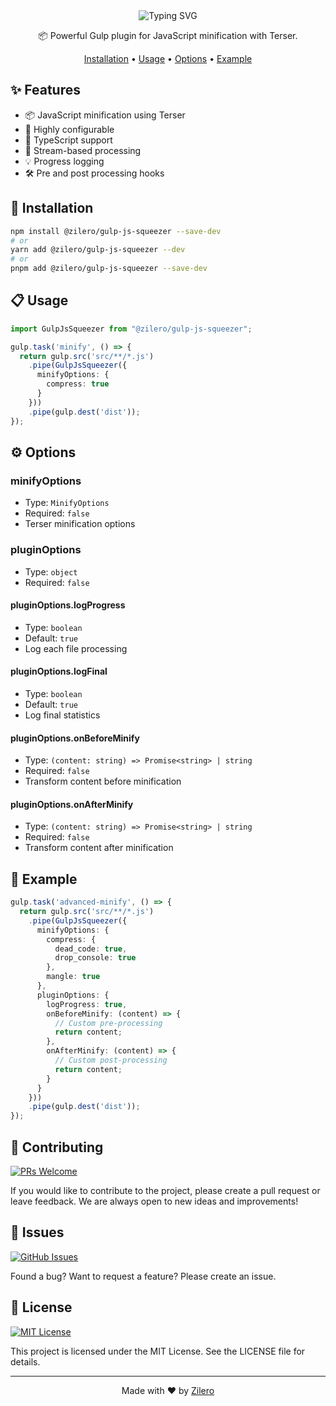 <div align="center">

<img src="https://readme-typing-svg.demolab.com?font=Montserrat&weight=700&size=35&duration=3000&pause=1000&color=CF4647&background=45FF0000&center=true&vCenter=true&width=600&height=70&lines=Gulp+JS+Squeezer;Powerful+%26+Flexible;Smart+JS+Minification" alt="Typing SVG" />

📦 Powerful Gulp plugin for JavaScript minification with Terser.

[Installation](#installation) •
[Usage](#usage) •
[Options](#options) •
[Example](#example)

</div>

## ✨ Features

- 📦 JavaScript minification using Terser
- 🔧 Highly configurable
- 📝 TypeScript support
- 🚀 Stream-based processing
- 💡 Progress logging
- 🛠️ Pre and post processing hooks

## 🚀 Installation

```bash
npm install @zilero/gulp-js-squeezer --save-dev
# or
yarn add @zilero/gulp-js-squeezer --dev
# or
pnpm add @zilero/gulp-js-squeezer --save-dev
```

## 📋 Usage

```typescript
import GulpJsSqueezer from "@zilero/gulp-js-squeezer";

gulp.task('minify', () => {
  return gulp.src('src/**/*.js')
    .pipe(GulpJsSqueezer({
      minifyOptions: {
        compress: true
      }
    }))
    .pipe(gulp.dest('dist'));
});
```

## ⚙️ Options

### minifyOptions
- Type: `MinifyOptions`
- Required: `false`
- Terser minification options

### pluginOptions
- Type: `object`
- Required: `false`

#### pluginOptions.logProgress
- Type: `boolean`
- Default: `true`
- Log each file processing

#### pluginOptions.logFinal
- Type: `boolean`
- Default: `true`
- Log final statistics

#### pluginOptions.onBeforeMinify
- Type: `(content: string) => Promise<string> | string`
- Required: `false`
- Transform content before minification

#### pluginOptions.onAfterMinify
- Type: `(content: string) => Promise<string> | string`
- Required: `false`
- Transform content after minification

## 📝 Example

```typescript
gulp.task('advanced-minify', () => {
  return gulp.src('src/**/*.js')
    .pipe(GulpJsSqueezer({
      minifyOptions: {
        compress: {
          dead_code: true,
          drop_console: true
        },
        mangle: true
      },
      pluginOptions: {
        logProgress: true,
        onBeforeMinify: (content) => {
          // Custom pre-processing
          return content;
        },
        onAfterMinify: (content) => {
          // Custom post-processing
          return content;
        }
      }
    }))
    .pipe(gulp.dest('dist'));
});
```

## 🤝 Contributing

[![PRs Welcome](https://img.shields.io/badge/PRs-welcome-brightgreen.svg)](CONTRIBUTING.md)

If you would like to contribute to the project, please create a pull request or leave feedback. We are always open to new ideas and improvements!

## 🐛 Issues

[![GitHub Issues](https://img.shields.io/github/issues/zilero/gulp-plugins-hub.svg)](https://github.com/zilero/gulp-plugins-hub/issues)

Found a bug? Want to request a feature? Please create an issue.

## 📄 License

[![MIT License](https://img.shields.io/badge/license-MIT-blue.svg)](LICENSE)

This project is licensed under the MIT License. See the LICENSE file for details.

---

<div align="center">

Made with ❤️ by [Zilero](https://github.com/zilero)

</div>
